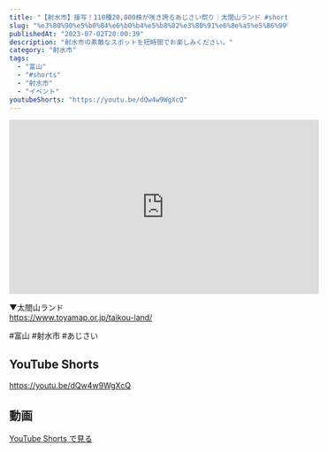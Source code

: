 ```yaml
---
title: "【射水市】接写！110種20,000株が咲き誇るあじさい祭り｜太閤山ランド #shorts"
slug: "%e3%80%90%e5%b0%84%e6%b0%b4%e5%b8%82%e3%80%91%e6%8e%a5%e5%86%99%ef%bc%81110%e7%a8%ae20000%e6%a0%aa%e3%81%8c%e5%92%b2%e3%81%8d%e8%aa%87%e3%82%8b%e3%81%82%e3%81%98%e3%81%95%e3%81%84%e7%a5%ad%e3%82%8a"
publishedAt: "2023-07-02T20:00:39"
description: "射水市の素敵なスポットを短時間でお楽しみください。"
category: "射水市"
tags: 
  - "富山"
  - "#shorts"
  - "射水市"
  - "イベント"
youtubeShorts: "https://youtu.be/dQw4w9WgXcQ"
---
```


<iframe width="560" height="315" src="https://www.youtube.com/embed/vyIqNwOQFtk" frameborder="0" allowfullscreen></iframe>

▼太閤山ランド<br />
https://www.toyamap.or.jp/taikou-land/

#富山 #射水市 #あじさい

## YouTube Shorts

https://youtu.be/dQw4w9WgXcQ

## 動画

[YouTube Shorts で見る](https://youtu.be/dQw4w9WgXcQ)

